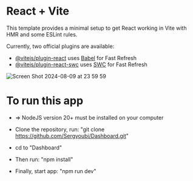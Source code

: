 # React + Vite

This template provides a minimal setup to get React working in Vite with HMR and some ESLint rules.

Currently, two official plugins are available:

- [@vitejs/plugin-react](https://github.com/vitejs/vite-plugin-react/blob/main/packages/plugin-react/README.md) uses [Babel](https://babeljs.io/) for Fast Refresh
- [@vitejs/plugin-react-swc](https://github.com/vitejs/vite-plugin-react-swc) uses [SWC](https://swc.rs/) for Fast Refresh

  
![Screen Shot 2024-08-09 at 23 59 59](https://github.com/user-attachments/assets/610bf4e2-f128-4cd1-81ba-3905a27a0cb3)

# To run this app
- => NodeJS version 20+ must be installed on your computer
  
- Clone the repository, run: "git clone https://github.com/Sergyoubi/Dashboard.git" 
- cd to "Dashboard"
- Then run: "npm install"
- Finally, start app: "npm run dev"

